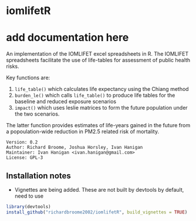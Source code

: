 # iomlifetR
# add documentation here
An implementation of the IOMLIFET excel spreadsheets in R. The IOMLIFET spreadsheets facilitate the use of life-tables for
assessment of public health risks.

Key functions are:

1. `life_table()` which calculates life expectancy using the Chiang method
1. `burden_le()` which calls `life_table()` to produce life tables for the baseline and reduced exposure scenarios
1. `impact()` which uses leslie matrices to form the future population under the two scenarios. 

The latter function provides estimates of life-years gained in the future from a popoulation-wide reduction in PM2.5 related risk of mortality. 

```
Version: 0.2
Author: Richard Broome, Joshua Horsley, Ivan Hanigan
Maintainer: Ivan Hanigan <ivan.hanigan@gmail.com>
License: GPL-3
```

## Installation notes

- Vignettes are being added. These are not built by devtools by default, need to use 

```r
library(devtools)
install_github("richardbroome2002/iomlifetR", build_vignettes = TRUE)
```
